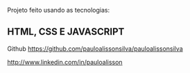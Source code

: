 
Projeto feito usando as tecnologias:

## HTML, CSS E JAVASCRIPT ##


Github https://github.com/pauloalissonsilva/pauloalissonsilva

http://www.linkedin.com/in/pauloalisson